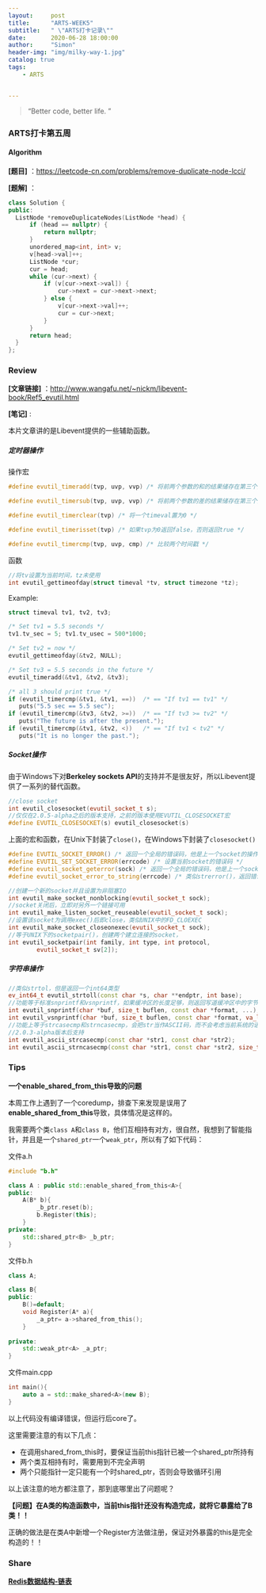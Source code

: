 ```yaml
---
layout:     post
title:      "ARTS-WEEK5"
subtitle:   " \"ARTS打卡记录\""
date:       2020-06-28 18:00:00
author:     "Simon"
header-img: "img/milky-way-1.jpg"
catalog: true
tags:
    - ARTS


---
```


> “Better code, better life. ”

### ARTS打卡第五周

#### Algorithm

**[题目]** ：https://leetcode-cn.com/problems/remove-duplicate-node-lcci/

**[题解]** ：

  ```c++
class Solution {
public:
    ListNode *removeDuplicateNodes(ListNode *head) {
        if (head == nullptr) {
            return nullptr;
        }
        unordered_map<int, int> v;
        v[head->val]++;
        ListNode *cur;
        cur = head;
        while (cur->next) {
            if (v[cur->next->val]) {
                cur->next = cur->next->next;
            } else {
                v[cur->next->val]++;
                cur = cur->next;
            }
        }
        return head;
    }
};
  ```



### Review

**[文章链接]** ：http://www.wangafu.net/~nickm/libevent-book/Ref5_evutil.html

**[笔记]** :

本片文章讲的是Libevent提供的一些辅助函数。

##### **定时器操作**

操作宏

```c++
#define evutil_timeradd(tvp, uvp, vvp) /* 将前两个参数的和的结果储存在第三个变量中 */

#define evutil_timersub(tvp, uvp, vvp) /* 将前两个参数的差的结果储存在第三个变量中 */

#define evutil_timerclear(tvp) /* 将一个timeval置为0 */

#define evutil_timerisset(tvp) /* 如果tvp为0返回false，否则返回true */

#define evutil_timercmp(tvp, uvp, cmp) /* 比较两个时间戳 */
```

函数

```c++
//将tv设置为当前时间，tz未使用
int evutil_gettimeofday(struct timeval *tv, struct timezone *tz);
```

Example:

```c++
struct timeval tv1, tv2, tv3;

/* Set tv1 = 5.5 seconds */
tv1.tv_sec = 5; tv1.tv_usec = 500*1000;

/* Set tv2 = now */
evutil_gettimeofday(&tv2, NULL);

/* Set tv3 = 5.5 seconds in the future */
evutil_timeradd(&tv1, &tv2, &tv3);

/* all 3 should print true */
if (evutil_timercmp(&tv1, &tv1, ==))  /* == "If tv1 == tv1" */
   puts("5.5 sec == 5.5 sec");
if (evutil_timercmp(&tv3, &tv2, >=))  /* == "If tv3 >= tv2" */
   puts("The future is after the present.");
if (evutil_timercmp(&tv1, &tv2, <))   /* == "If tv1 < tv2" */
   puts("It is no longer the past.");
```

##### **Socket操作**

由于Windows下对**Berkeley sockets API**的支持并不是很友好，所以Libevent提供了一系列的替代函数。

```c++
//close socket
int evutil_closesocket(evutil_socket_t s);
//仅仅在2.0.5-alpha之后的版本支持，之前的版本使用EVUTIL_CLOSESOCKET宏
#define EVUTIL_CLOSESOCKET(s) evutil_closesocket(s)
```

上面的宏和函数，在Unix下封装了`close()`，在Windows下封装了`closesocket()`

```c++
#define EVUTIL_SOCKET_ERROR() /* 返回一个全局的错误码，他是上一个socket的操作结果 */
#define EVUTIL_SET_SOCKET_ERROR(errcode) /* 设置当前socket的错误码 */
#define evutil_socket_geterror(sock) /* 返回一个全局的错误码，他是上一个socket的操作结果 */
#define evutil_socket_error_to_string(errcode) /* 类似strerror()，返回错误码代表的错误信息 */
```

```c++
//创建一个新的socket并且设置为非阻塞IO
int evutil_make_socket_nonblocking(evutil_socket_t sock);
//socket关闭后，立即对另外一个链接可用
int evutil_make_listen_socket_reuseable(evutil_socket_t sock);
//设置该socket为调用exec()后即close，类似UNIX中的FD_CLOEXEC
int evutil_make_socket_closeonexec(evutil_socket_t sock);
//等于UNIX下的socketpair()，创建两个建立连接的socket，
int evutil_socketpair(int family, int type, int protocol,
        evutil_socket_t sv[2]);
```

##### **字符串操作**

```c++
//类似strtol，但是返回一个int64类型
ev_int64_t evutil_strtoll(const char *s, char **endptr, int base);
//功能等于标准snprintf和vsnprintf，如果缓冲区的长度足够，则返回写道缓冲区中的字节数
int evutil_snprintf(char *buf, size_t buflen, const char *format, ...);
int evutil_vsnprintf(char *buf, size_t buflen, const char *format, va_list ap);
//功能上等于strcasecmp和strncasecmp，会把str当作ASCII码，而不会考虑当前系统的语言
//2.0.3-alpha版本后支持
int evutil_ascii_strcasecmp(const char *str1, const char *str2);
int evutil_ascii_strncasecmp(const char *str1, const char *str2, size_t n);
```

### Tips

**一个enable_shared_from_this导致的问题**

本周工作上遇到了一个coredump，排查下来发现是误用了**enable_shared_from_this**导致，具体情况是这样的。

我需要两个类`class A`和`class B`，他们互相持有对方，很自然，我想到了智能指针，并且是一个`shared_ptr`一个`weak_ptr`，所以有了如下代码：

文件a.h

```c++
#include "b.h"

class A : public std::enable_shared_from_this<A>{
public:
    A(B* b){
        _b_ptr.reset(b);
        b.Register(this);
    }
private:
	std::shared_ptr<B> _b_ptr;    
}
```

文件b.h

```c++
class A;

class B{
public:
    B()=default;
    void Register(A* a){
        _a_ptr= a->shared_from_this();
    }
    
private:
    std::weak_ptr<A> _a_ptr;
}
```

文件main.cpp

```c++
int main(){
    auto a = std::make_shared<A>(new B);
}
```

以上代码没有编译错误，但运行后core了。

这里需要注意的有以下几点：

* 在调用shared_from_this时，要保证当前this指针已被一个shared_ptr所持有
* 两个类互相持有时，需要用到不完全声明
* 两个只能指针一定只能有一个时shared_ptr，否则会导致循环引用

以上该注意的地方都注意了，那到底哪里出了问题呢？

**【问题】在A类的构造函数中，当前this指针还没有构造完成，就将它暴露给了B类！！**

正确的做法是在类A中新增一个Register方法做注册，保证对外暴露的this是完全构造的！！



### Share

**[Redis数据结构-链表](https://simonzgx.github.io/2020/06/28/Redis数据结构链表/)**

